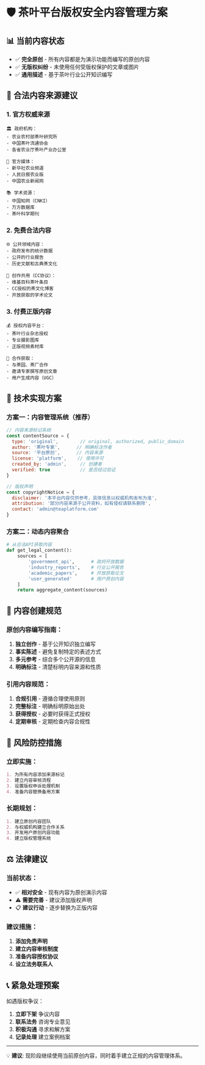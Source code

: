 # 🛡️ 茶叶平台版权安全内容管理方案

## 📊 当前内容状态
- ✅ **完全原创** - 所有内容都是为演示功能而编写的原创内容
- ✅ **无版权纠纷** - 未使用任何受版权保护的文章或图片
- ✅ **通用描述** - 基于茶叶行业公开知识编写

## 🔄 合法内容来源建议

### 1. **官方权威来源**
```
🏛️ 政府机构：
- 农业农村部茶叶研究所
- 中国茶叶流通协会
- 各省农业厅茶叶产业办公室

📰 官方媒体：
- 新华社农业频道
- 人民日报农业版
- 中国农业新闻网

📚 学术资源：
- 中国知网（CNKI）
- 万方数据库
- 茶叶科学期刊
```

### 2. **免费合法内容**
```
🌐 公共领域内容：
- 政府发布的统计数据
- 公开的行业报告
- 历史文献和古典茶文化

📖 创作共用（CC协议）：
- 维基百科茶叶条目
- CC授权的茶文化博客
- 开放获取的学术论文
```

### 3. **付费正版内容**
```
💰 授权内容平台：
- 茶叶行业杂志授权
- 专业摄影图库
- 正版视频素材库

🤝 合作获取：
- 与茶园、茶厂合作
- 邀请专家撰写原创文章
- 用户生成内容（UGC）
```

## 🔧 技术实现方案

### 方案一：内容管理系统（推荐）
```javascript
// 内容来源标记系统
const contentSource = {
  type: 'original',        // original, authorized, public_domain
  author: '茶叶专家',      // 明确标注作者
  source: '平台原创',      // 内容来源
  license: 'platform',    // 使用许可
  created_by: 'admin',     // 创建者
  verified: true           // 是否经过验证
}

// 版权声明
const copyrightNotice = {
  disclaimer: '本平台内容仅供参考，具体信息以权威机构发布为准',
  attribution: '部分内容来源于公开资料，如有侵权请联系删除',
  contact: 'admin@teaplatform.com'
}
```

### 方案二：动态内容聚合
```python
# 从合法API获取内容
def get_legal_content():
    sources = [
        'government_api',      # 政府开放数据
        'industry_reports',    # 行业公开报告  
        'academic_papers',     # 开放获取论文
        'user_generated'       # 用户原创内容
    ]
    return aggregate_content(sources)
```

## 📝 内容创建规范

### 原创内容编写指南：
1. **独立创作** - 基于公开知识独立编写
2. **事实陈述** - 避免复制特定的表述方式
3. **多元参考** - 综合多个公开源的信息
4. **明确标注** - 清楚标明内容来源和性质

### 引用内容规范：
1. **合规引用** - 遵循合理使用原则
2. **完整标注** - 明确标明原始出处
3. **获得授权** - 必要时获得正式授权
4. **定期审核** - 定期检查内容合规性

## 🚨 风险防控措施

### 立即实施：
```markdown
1. 为所有内容添加来源标记
2. 建立内容审核流程
3. 设置版权申诉处理机制
4. 准备内容替换备用方案
```

### 长期规划：
```markdown
1. 建立原创内容团队
2. 与权威机构建立合作关系
3. 开发用户原创内容功能
4. 建立版权管理系统
```

## ⚖️ 法律建议

### 当前状态：
- ✅ **相对安全** - 现有内容为原创演示内容
- ⚠️ **需要完善** - 建议添加版权声明
- 📋 **建议行动** - 逐步替换为正版内容

### 建议措施：
1. **添加免责声明**
2. **建立内容审核制度**  
3. **准备内容授权协议**
4. **设立法务联系人**

## 📞 紧急处理预案

如遇版权争议：
1. **立即下架** 争议内容
2. **联系法务** 咨询专业意见
3. **积极沟通** 寻求和解方案
4. **记录处理** 建立案例档案

---

💡 **建议**: 现阶段继续使用当前原创内容，同时着手建立正规的内容管理体系。 